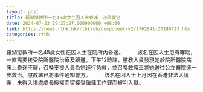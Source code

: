 ```yaml
---
layout: post
title: 羅湖懲教所一名45歲女在囚人士昏迷　送院救治
date: 2024-07-23 19:37:27.000000000 +08:00
link: https://news.rthk.hk/rthk/ch/component/k2/1762841-20240723.htm
categories: rthk
---
```


羅湖懲教所一名45歲女性在囚人士在院所內昏迷。
　　 
該名在囚人士患有哮喘，一直需要接受院所醫院治療及跟進。下午12時許，懲教人員發現她於院所醫院病床上昏迷不醒，召喚支援人員為她進行急救，並召喚救護車將她送往公立醫院進一步救治。懲教署已將事件通知警方。
　　 
該名在囚人士上月因在香港非法入境後，未得入境處處長授權而留接受僱傭工作罪而被判入獄。
